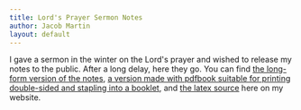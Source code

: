 ```yaml
---
title: Lord's Prayer Sermon Notes
author: Jacob Martin
layout: default
---
```

I gave a sermon in the winter on the Lord's prayer and wished to release my notes to the public.  After a long delay, here they go.  You can find [the long-form version of the notes](/resources/lords_prayer.pdf), [a version made with pdfbook suitable for printing double-sided and stapling into a booklet](/resources/lords_prayer-book.pdf), and [the latex source](/resources/lords_prayer.tex) here on my website.